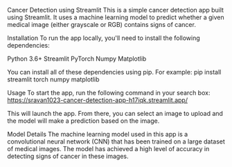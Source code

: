 Cancer Detection using Streamlit
This is a simple cancer detection app built using Streamlit. It uses a machine learning model to predict whether a given medical image (either grayscale or RGB) contains signs of cancer.

Installation
To run the app locally, you'll need to install the following dependencies:

Python 3.6+
Streamlit
PyTorch
Numpy
Matplotlib

You can install all of these dependencies using pip. For example:
pip install streamlit torch numpy matplotlib

Usage
To start the app, run the following command in your search box:
https://sravan1023-cancer-detection-app-h17iqk.streamlit.app/

This will launch the app. From there, you can select an image to upload and the model will make a prediction based on the image.

Model Details
The machine learning model used in this app is a convolutional neural network (CNN) that has been trained on a large dataset of medical images. The model has achieved a high level of accuracy in detecting signs of cancer in these images.
